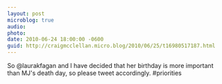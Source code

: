 ```yaml
---
layout: post
microblog: true
audio: 
photo: 
date: 2010-06-24 18:00:00 -0600
guid: http://craigmcclellan.micro.blog/2010/06/25/t16980517187.html
---
```

So @laurakfagan and I have decided that her birthday is more important than MJ's death day, so please tweet accordingly. #priorities
